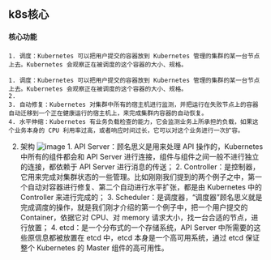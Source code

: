 ## k8s核心  
#### 核心功能
    1. 调度：Kubernetes 可以把用户提交的容器放到 Kubernetes 管理的集群的某一台节点上去。Kubernetes 会观察正在被调度的这个容器的大小、规格。
    
    1. 调度：Kubernetes 可以把用户提交的容器放到 Kubernetes 管理的集群的某一台节点上去。Kubernetes 会观察正在被调度的这个容器的大小、规格。
    2. 
    3. 自动修复：Kubernetes 对集群中所有的宿主机进行监测，并把运行在失败节点上的容器自动迁移到一个正在健康运行的宿主机上，来完成集群内容器的自动恢复。
    4. 水平伸缩：Kubernetes 有业务负载检查的能力，它会监测业务上所承担的负载，如果这个业务本身的 CPU 利用率过高，或者响应时间过长，它可以对这个业务进行一次扩容。
    
  2. 架构
    ![image](https://user-images.githubusercontent.com/111548435/185942709-e1e64cfc-2aea-44b2-8af1-71b89e6363f0.png)
    1. API Server：顾名思义是用来处理 API 操作的，Kubernetes 中所有的组件都会和 API Server 进行连接，组件与组件之间一般不进行独立的连接，都依赖于 API Server 进行消息的传送；
    2. Controller：是控制器，它用来完成对集群状态的一些管理。比如刚刚我们提到的两个例子之中，第一个自动对容器进行修复、第二个自动进行水平扩张，都是由 Kubernetes 中的 Controller 来进行完成的；
    3. Scheduler：是调度器，“调度器”顾名思义就是完成调度的操作，就是我们刚才介绍的第一个例子中，把一个用户提交的 Container，依据它对 CPU、对 memory 请求大小，找一台合适的节点，进行放置；
    4. etcd：是一个分布式的一个存储系统，API Server 中所需要的这些原信息都被放置在 etcd 中，etcd 本身是一个高可用系统，通过 etcd 保证整个 Kubernetes 的 Master 组件的高可用性。
  
